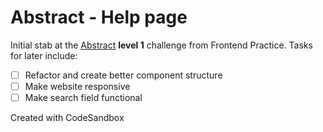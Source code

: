 # Abstract - Help page

Initial stab at the [Abstract](https://www.frontendpractice.com/projects/abstract) **level 1** challenge from Frontend Practice. Tasks for later include:
- [ ] Refactor and create better component structure
- [ ] Make website responsive
- [ ] Make search field functional

Created with CodeSandbox
